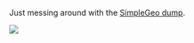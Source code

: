 Just messing around with the [SimpleGeo dump](https://archive.org/details/2011-08-SimpleGeo-CC0-Public-Spaces).

![](https://raw.github.com/aaronlidman/simpleparse/master/US.png)